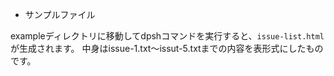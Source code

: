 * サンプルファイル

exampleディレクトリに移動してdpshコマンドを実行すると、`issue-list.html`が生成されます。
中身はissue-1.txt〜issut-5.txtまでの内容を表形式にしたものです。
